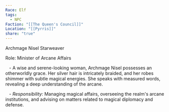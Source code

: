 ```yaml
---
Race: Elf
tags:
  - NPC
Faction: "[[The Queen's Council]]"
Location: "[[Pyrris]]"
share: "true"
---
```


Archmage Nisel Starweaver

Role: Minister of Arcane Affairs

   - A wise and serene-looking woman, Archmage Nisel possesses an otherworldly grace. Her silver hair is intricately braided, and her robes shimmer with subtle magical energies. She speaks with measured words, revealing a deep understanding of the arcane.

   - *Responsibility:* Managing magical affairs, overseeing the realm's arcane institutions, and advising on matters related to magical diplomacy and defense.